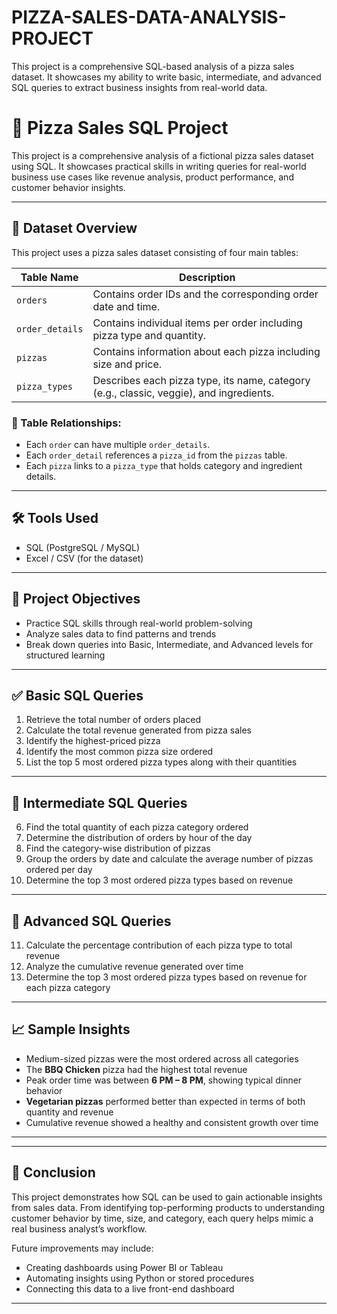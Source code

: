 # PIZZA-SALES-DATA-ANALYSIS-PROJECT
This project is a comprehensive SQL-based analysis of a pizza sales dataset. It showcases my ability to write basic, intermediate, and advanced SQL queries to extract business insights from real-world data.

# 🍕 Pizza Sales SQL Project

This project is a comprehensive analysis of a fictional pizza sales dataset using SQL. It showcases practical skills in writing queries for real-world business use cases like revenue analysis, product performance, and customer behavior insights.

---

## 📁 Dataset Overview

This project uses a pizza sales dataset consisting of four main tables:

| Table Name       | Description                                                                 |
|------------------|-----------------------------------------------------------------------------|
| `orders`         | Contains order IDs and the corresponding order date and time.               |
| `order_details`  | Contains individual items per order including pizza type and quantity.      |
| `pizzas`         | Contains information about each pizza including size and price.             |
| `pizza_types`    | Describes each pizza type, its name, category (e.g., classic, veggie), and ingredients. |

### 🔗 Table Relationships:
- Each `order` can have multiple `order_details`.
- Each `order_detail` references a `pizza_id` from the `pizzas` table.
- Each `pizza` links to a `pizza_type` that holds category and ingredient details.

---

## 🛠️ Tools Used

- SQL (PostgreSQL / MySQL)
- Excel / CSV (for the dataset)

---

## 🎯 Project Objectives

- Practice SQL skills through real-world problem-solving  
- Analyze sales data to find patterns and trends  
- Break down queries into Basic, Intermediate, and Advanced levels for structured learning

---

## ✅ Basic SQL Queries

1. Retrieve the total number of orders placed  
2. Calculate the total revenue generated from pizza sales  
3. Identify the highest-priced pizza  
4. Identify the most common pizza size ordered  
5. List the top 5 most ordered pizza types along with their quantities  

---

## 🔄 Intermediate SQL Queries

6. Find the total quantity of each pizza category ordered  
7. Determine the distribution of orders by hour of the day  
8. Find the category-wise distribution of pizzas  
9. Group the orders by date and calculate the average number of pizzas ordered per day  
10. Determine the top 3 most ordered pizza types based on revenue  

---

## 🔬 Advanced SQL Queries

11. Calculate the percentage contribution of each pizza type to total revenue  
12. Analyze the cumulative revenue generated over time  
13. Determine the top 3 most ordered pizza types based on revenue for each pizza category  

---

## 📈 Sample Insights

- Medium-sized pizzas were the most ordered across all categories  
- The **BBQ Chicken** pizza had the highest total revenue  
- Peak order time was between **6 PM – 8 PM**, showing typical dinner behavior  
- **Vegetarian pizzas** performed better than expected in terms of both quantity and revenue  
- Cumulative revenue showed a healthy and consistent growth over time

---

---

## 📌 Conclusion

This project demonstrates how SQL can be used to gain actionable insights from sales data. From identifying top-performing products to understanding customer behavior by time, size, and category, each query helps mimic a real business analyst’s workflow.

Future improvements may include:
- Creating dashboards using Power BI or Tableau  
- Automating insights using Python or stored procedures  
- Connecting this data to a live front-end dashboard

---



